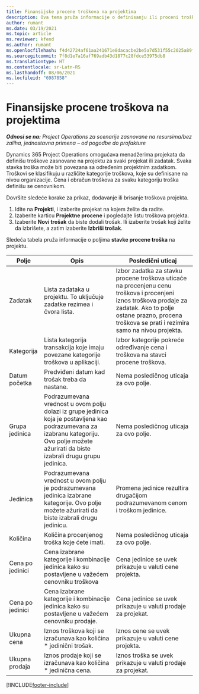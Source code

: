 ```yaml
---
title: Finansijske procene troškova na projektima
description: Ova tema pruža informacije o definisanju ili proceni troškova zasnovanih na projektu.
author: rumant
ms.date: 03/19/2021
ms.topic: article
ms.reviewer: kfend
ms.author: rumant
ms.openlocfilehash: f4d42724af61aa241671e8dacacbe2be5a7d531f55c2025a89ff777ac41e9b67
ms.sourcegitcommit: 7f8d1e7a16af769adb43d1877c28fdce53975db8
ms.translationtype: HT
ms.contentlocale: sr-Latn-RS
ms.lasthandoff: 08/06/2021
ms.locfileid: "6987858"
---
```

# <a name="financial-estimates-for-expenses-on-projects"></a>Finansijske procene troškova na projektima
_**Odnosi se na:** Project Operations za scenarije zasnovane na resursima/bez zaliha, jednostavna primena – od pogodbe do profakture_

Dynamics 365 Project Operations omogućava menadžerima projekata da definišu troškove zasnovane na projektu za svaki projekat ili zadatak. Svaka stavka troška može biti povezana sa određenim projektnim zadatkom. Troškovi se klasifikuju u različite kategorije troškova, koje su definisane na nivou organizacije. Cena i obračun troškova za svaku kategoriju troška definišu se cenovnikom. 

Dovršite sledeće korake za prikaz, dodavanje ili brisanje troškova projekta.

1. Idite na **Projekti**, i izaberite projekat na kojem želite da radite.
2. Izaberite karticu **Projektne procene** i pogledajte listu troškova projekta.
3. Izaberite **Novi trošak** da biste dodali trošak. Ili izaberite trošak koji želite da izbrišete, a zatim izaberite **Izbriši trošak**.

Sledeća tabela pruža informacije o poljima **stavke procene troška** na projektu. 

| **Polje** | **Opis** | **Posledični uticaj** |
| --- | --- | --- |
| Zadatak | Lista zadataka u projektu. To uključuje zadatke rezimea i čvora lista. | Izbor zadatka za stavku procene troškova uticaće na procenjenu cenu troškova i procenjeni iznos troškova prodaje za zadatak. Ako to polje ostane prazno, procena troškova se prati i rezimira samo na nivou projekta. |
| Kategorija | Lista kategorija transakcija koje imaju povezane kategorije troškova u aplikaciji. | Izbor kategorije pokreće određivanje cena i troškova na stavci procene troškova. |
| Datum početka | Predviđeni datum kad trošak treba da nastane. | Nema posledičnog uticaja za ovo polje. |
| Grupa jedinica | Podrazumevana vrednost u ovom polju dolazi iz grupe jedinica koja je postavljena kao podrazumevana za izabranu kategoriju. Ovo polje možete ažurirati da biste izabrali drugu grupu jedinica. | Nema posledičnog uticaja za ovo polje. |
| Jedinica | Podrazumevana vrednost u ovom polju je podrazumevana jedinica izabrane kategorije. Ovo polje možete ažurirati da biste izabrali drugu jedinicu. | Promena jedinice rezultira drugačijom podrazumevanom cenom i troškom jedinice. |
| Količina | Količina procenjenog troška koje ćete imati. | Nema posledičnog uticaja za ovo polje. |
| Cena po jedinici | Cena izabrane kategorije i kombinacije jedinica kako su postavljene u važećem cenovniku troškova | Cena jedinice se uvek prikazuje u valuti cene projekta. |
| Cena po jedinici | Cena izabrane kategorije i kombinacije jedinica kako su postavljene u važećem cenovniku prodaje. | Cena jedinice se uvek prikazuje u valuti prodaje za projekat. |
| Ukupna cena | Iznos troškova koji se izračunava kao količina \* jedinični trošak.| Iznos cene se uvek prikazuje u valuti cene projekta. |
| Ukupna prodaja | Iznos prodaje koji se izračunava kao količina \* jedinična cena. | Iznos troška se uvek prikazuje u valuti prodaje za projekat. |


[!INCLUDE[footer-include](../includes/footer-banner.md)]
